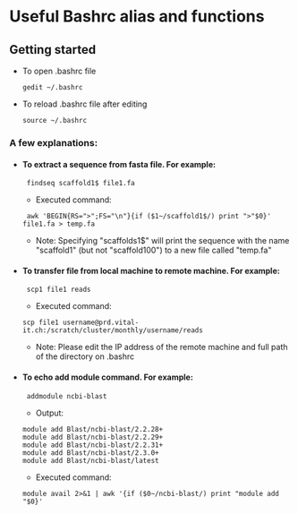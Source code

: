 # Useful Bashrc alias and functions

## Getting started

* To open .bashrc file
    ```
    gedit ~/.bashrc
    ```
* To reload .bashrc file after editing
    ```
    source ~/.bashrc
    ```

### A few explanations:

* #### To extract a sequence from fasta file. For example:
   ```
    findseq scaffold1$ file1.fa
    ```
  *  Executed command:
   ```
    awk 'BEGIN{RS=">";FS="\n"}{if ($1~/scaffold1$/) print ">"$0}' file1.fa > temp.fa
    ```
  * Note: Specifying "scaffolds1$" will print the sequence with the name "scaffold1" (but not "scaffold100") to a new file called "temp.fa"



* #### To transfer file from local machine to remote machine. For example:
   ```
    scp1 file1 reads
    ```
  *  Executed command:
   ```
   scp file1 username@prd.vital-it.ch:/scratch/cluster/monthly/username/reads
    ```
    * Note: Please edit the IP address of the remote machine and full path of the directory on .bashrc 


* #### To echo add module command. For example:
   ```
    addmodule ncbi-blast
    ```
  *  Output:
   ```
   module add Blast/ncbi-blast/2.2.28+
   module add Blast/ncbi-blast/2.2.29+
   module add Blast/ncbi-blast/2.2.31+
   module add Blast/ncbi-blast/2.3.0+
   module add Blast/ncbi-blast/latest
    ```
  *  Executed command:
   ```
   module avail 2>&1 | awk '{if ($0~/ncbi-blast/) print "module add "$0}'
    ```


